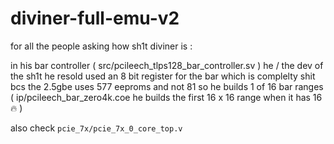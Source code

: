 # diviner-full-emu-v2


for all the people asking how sh1t diviner is : 

 in his bar controller ( src/pcileech_tlps128_bar_controller.sv ) he / the dev of the sh1t he resold used an 8 bit register for the bar which is complelty shit bcs the 2.5gbe uses 577 eeproms and not 81 
 so he builds 1 of 16 bar ranges ( ip/pcileech_bar_zero4k.coe he builds the first 16 x 16 range when it has 16 🔥 ) 

also check `pcie_7x/pcie_7x_0_core_top.v`
